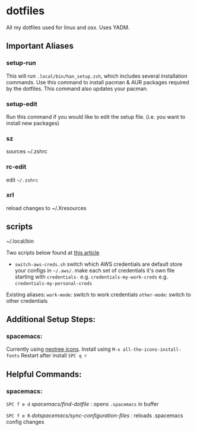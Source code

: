 # dotfiles
All my dotfiles used for linux and osx. Uses YADM. 

## Important Aliases

### setup-run
This will run `.local/bin/han_setup.zsh`, which includes several installation commands. Use
this command to install pacman & AUR packages required by the dotfiles. This command also
updates your pacman.

### setup-edit
Run this command if you would like to edit the setup file. (i.e. you want to install new packages)

### sz
sources ~/.zshrc

### rc-edit
edit `~/.zshrc`

### xrl
reload changes to ~/.Xresources


## scripts
~/.local/bin 

Two scripts below found at [this article](https://wiki.archlinux.org/index.php/migrate_installation_to_new_hardware)

- `switch-aws-creds.sh` 
switch which AWS credentials are default
store your configs in `~/.aws/`.
make each set of credentials it's own file starting with `credentials-`
e.g. `credentials-my-work-creds`
e.g. `credentials-my-personal-creds`

Existing aliases:
`work-mode`: switch to work credentials
`other-mode`: switch to other credentials


## Additional Setup Steps:

### spacemacs:

Currently using [neotree icons](https://github.com/domtronn/all-the-icons.el). 
Install using `M-x all-the-icons-install-fonts`
Restart after install `SPC q r`



## Helpful Commands:

### spacemacs:

`SPC f e d` *spacemacs/find-dotfile* : opens `.spacemacs` in buffer

`SPC f e R` *dotspacemacs/sync-configuration-files* : reloads .spacemacs config changes

